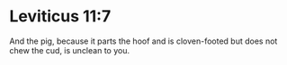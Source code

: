 # Leviticus 11:7

And the pig, because it parts the hoof and is cloven-footed but does not chew the cud, is unclean to you.
